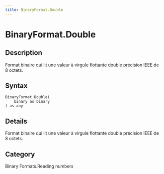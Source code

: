 ```yaml
---
title: BinaryFormat.Double
---
```


# BinaryFormat.Double


## Description

Format binaire qui lit une valeur à virgule flottante double précision IEEE de 8 octets.


## Syntax

```powerquery
BinaryFormat.Double(
    binary as binary
) as any
```


## Details

Format binaire qui lit une valeur à virgule flottante double précision IEEE de 8 octets.



## Category
Binary Formats.Reading numbers
